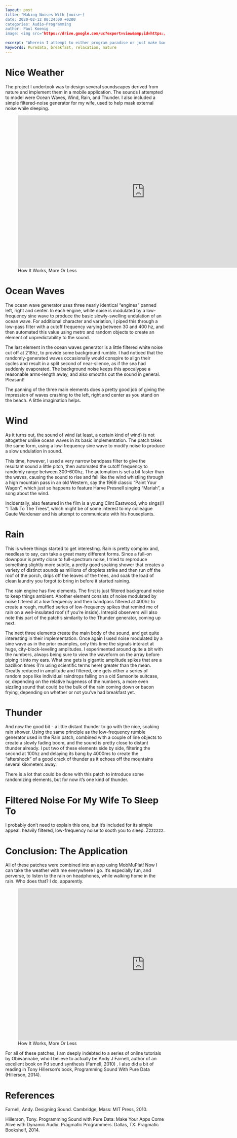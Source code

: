 ```yaml
---
layout: post
title: "Making Noises With [noise~]
date: 2020-02-12 00:24:00 +0200
categories: Audio-Programming
author: Paul Koenig
image: <img src="https://drive.google.com/uc?export=view&amp;id=https://drive.google.com/open?id=16K5KKQkWM0Fcp2XQkFqTWHqjtjlkQoqW">

excerpt: "Wherein I attempt to either program paradise or just make bacon-frying noises, which could be the same thing, actually"
Keywords: Puredata, breakfast, relaxation, nature
---
```


# Nice Weather

The project I undertook was to design several soundscapes derived from nature and implement them in a mobile application. The sounds I attempted to model were Ocean Waves, Wind, Rain, and Thunder. I also included a simple filtered-noise generator for my wife, used to help mask external noise while sleeping.

<figure>
    <iframe src="https://drive.google.com/open?id=1eDOx_gGJmMBOftpK9IzgPl4KOZ04KFfb" width="800" height="480" frameborder="0" align="center" alt="How It Works, More Or Less"></iframe>
    <figcaption>How It Works, More Or Less</figcaption>
</figure>

# Ocean Waves

The ocean wave generator uses three nearly identical “engines” panned left, right and center. In each engine, white noise is modulated by a low-frequency sine wave to produce the basic slowly-swelling undulation of an ocean wave. For additional character and variation, I piped this through a low-pass filter with a cutoff frequency varying between 30 and 400 hz, and then automated this value using metro and random objects to create an element of unpredictability to the sound.

The last element in the ocean waves generator is a little filtered white noise cut off at 218hz, to provide some background rumble. I had noticed that the randomly-generated waves occasionally would conspire to align their cycles and result in a split second of near-silence, as if the sea had suddenly evaporated. The background noise keeps this apocalypse a reasonable arms-length away, and also smooths out the sound in general. Pleasant!

The panning of the three main elements does a pretty good job of giving the impression of waves crashing to the left, right and center as you stand on the beach. A little imagination helps. 


# Wind

As it turns out, the sound of wind (at least, a certain kind of wind) is not altogether unlike ocean waves in its basic implementation. The patch takes the same form, using a low-frequency sine wave to modify noise to produce a slow undulation in sound. 

This time, however, I used a very narrow bandpass filter to give the resultant sound a little pitch, then automated the cutoff frequency to randomly range between 300-600hz. The automation is set a bit faster than the waves, causing the sound to rise and fall like the wind whistling through a high mountain pass in an old Western, say the 1969 classic “Paint Your Wagon”, which just so happens to feature Harve Presnell singing “Mariah”, a song about the wind. 

Incidentally, also featured in the film is a young Clint Eastwood, who sings(!) “I Talk To The Trees”, which might be of some interest to my colleague Gaute Wardenær and his attempt to communicate with his houseplants. 

# Rain

This is where things started to get interesting. Rain is pretty complex and, needless to say, can take a great many different forms. Since a full-on downpour is pretty close to full-spectrum noise, I tried to reproduce something slightly more subtle, a pretty good soaking shower that creates a variety of distinct sounds as millions of droplets strike and then run off the roof of the porch, drips off the leaves of the trees, and soak the load of clean laundry you forgot to bring in before it started raining. 

The rain engine has five elements. The first is just filtered background noise to keep things ambient. Another element consists of noise modulated by noise filtered at a low frequency and then bandpass filtered at 400hz to create a rough, muffled series of low-frequency spikes that remind me of rain on a well-insulated roof (if you’re inside). Intrepid observers will also note this part of the patch’s similarity to the Thunder generator, coming up next. 

The next three elements create the main body of the sound, and get quite interesting in their implementation. Once again I used noise modulated by a sine wave as in the prior examples, only this time the signals interact at huge, city-block-leveling amplitudes. I experimented around quite a bit with the numbers, always being sure to view the waveform on the array before piping it into my ears. What one gets is gigantic amplitude spikes that are a bazillion times (I’m using scientific terms here) greater than the mean. Greatly reduced in amplitude and filtered, one gets either a series of random pops like individual raindrops falling on a old Samsonite suitcase, or, depending on the relative hugeness of the numbers, a more even sizzling sound that could be the bulk of the rain coming down or bacon frying, depending on whether or not you’ve had breakfast yet. 

# Thunder

And now the good bit - a little distant thunder to go with the nice, soaking rain shower. Using the same principle as the low-frequency rumble generator used in the Rain patch, combined with a couple of line objects to create a slowly fading boom, and the sound is pretty close to distant thunder already. I put two of these elements side by side, filtering the second at 100hz and delaying its bang by 4000ms to create the “aftershock” of a good crack of thunder as it echoes off the mountains several kilometers away. 

There is a lot that could be done with this patch to introduce some randomizing elements, but for now it’s one kind of thunder.

# Filtered Noise For My Wife To Sleep To

I probably don’t need to explain this one, but it’s included for its simple appeal: heavily filtered, low-frequency noise to sooth you to sleep. Zzzzzzz.

# Conclusion: The Application

All of these patches were combined into an app using MobMuPlat! Now I can take the weather with me everywhere I go. It’s especially fun, and perverse, to listen to the rain on headphones, while walking home in the rain. Who does that? I do, apparently. 

<figure>
    <iframe src="https://drive.google.com/open?id=1gWHBN_J_e-_OvU_9OisvmYefqB22yzOJ" width="800" height="480" frameborder="0" align="center" alt="How It Works, More Or Less"></iframe>
    <figcaption>How It Works, More Or Less</figcaption>
</figure>

For all of these patches, I am deeply indebted to a series of online tutorials by Obiwannabe, who I believe to actually be Andy J Farnell, author of an excellent book on Pd sound synthesis (Farnell, 2010) . I also did a bit of reading in Tony Hillerson’s book, Programming Sound With Pure Data (Hillerson, 2014). 

# References

Farnell, Andy. Designing Sound. Cambridge, Mass: MIT Press, 2010.

Hillerson, Tony. Programming Sound with Pure Data: Make Your Apps Come Alive with Dynamic Audio. Pragmatic Programmers. Dallas, TX: Pragmatic Bookshelf, 2014.
